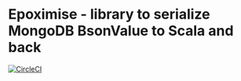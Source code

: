 # Epoximise - library to serialize MongoDB BsonValue to Scala and back
[![CircleCI](https://circleci.com/gh/VATBox/Epoximise.svg?style=svg)](https://circleci.com/gh/VATBox/Epoximise)

